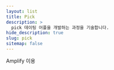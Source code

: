 ```yaml
---
layout: list
title: Pick
description: >
  pick 데이팅 어플을 개발하는 과정을 기술합니다.
hide_description: true
slug: pick
sitemap: false
---
```


Amplify 이용
